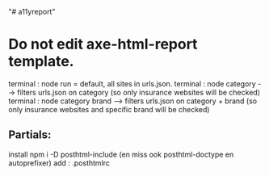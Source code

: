 "# a11yreport" 

# Do not edit axe-html-report template. 

terminal : node run = default, all sites in urls.json.
terminal : node category --> filters urls.json on category (so only insurance websites will be checked)
terminal : node category brand --> filters urls.json on category + brand (so only insurance websites and specific brand will be checked)


## Partials:
install npm i -D posthtml-include (en miss ook posthtml-doctype en  autoprefixer)
add : .posthtmlrc